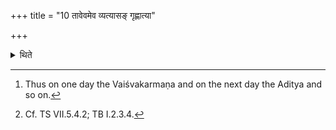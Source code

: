 +++
title = "10 तावेवमेव व्यत्यासङ् गृह्णात्या"

+++

<details><summary>थिते</summary>

10. He takes the same (two extra-scoops) in the same manner, alternately[^1] on the following days in the second part of the year) upto the Mahāvrata (-day).[^2]  

[^1]: Thus on one day the Vaiśvakarmaṇa and on the next day the Aditya and so on.  

[^2]: Cf. TS VII.5.4.2; TB I.2.3.4.  

</details>
